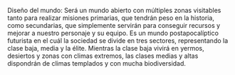 Diseño del mundo:
Será un mundo abierto con múltiples zonas visitables tanto para realizar misiones primarias, que tendrán peso en la historia, como secundarias, que simplemente servirán para conseguir recursos y mejorar a nuestro personaje y su equipo. Es un mundo postapocalíptico futurista en el cuál la sociedad se divide en tres sectores, representando la clase baja, media y la élite. Mientras la clase baja vivirá en yermos, desiertos y zonas con climas extremos, las clases medias y altas dispondrán de climas templados y con mucha biodiversidad.
